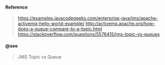 #### Reference

> https://examples.javacodegeeks.com/enterprise-java/jms/apache-activemq-hello-world-example/
> http://activemq.apache.org/how-does-a-queue-compare-to-a-topic.html
> https://stackoverflow.com/questions/5576415/jms-topic-vs-queues

#### @see
> JMS Topic vs Queue